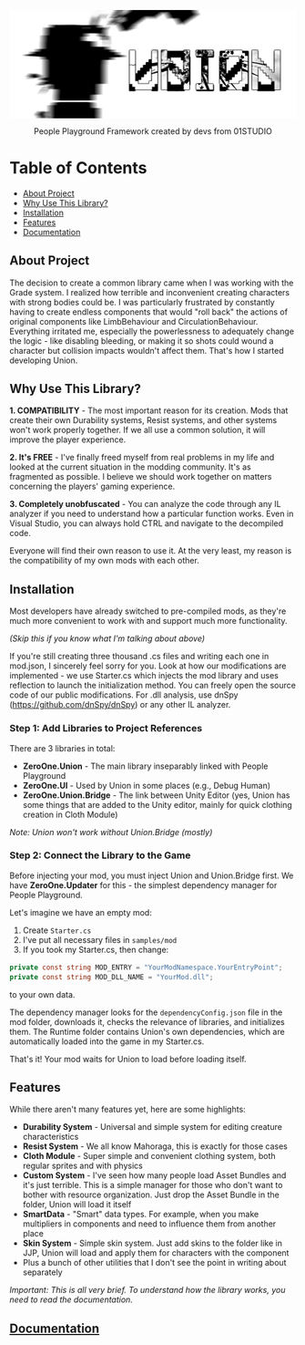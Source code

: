 <p align="center">
  <img align="center" src="img/logo.png">
</p>
<p align="center">
  People Playground Framework created by devs from 01STUDIO
</p>

# Table of Contents
- [About Project](#about-project)
- [Why Use This Library?](#why-use-this-library)
- [Installation](#installation)
- [Features](#features)
- [Documentation](#documentation)

## About Project

The decision to create a common library came when I was working with the Grade system. I realized how terrible and inconvenient creating characters with strong bodies could be. I was particularly frustrated by constantly having to create endless components that would "roll back" the actions of original components like LimbBehaviour and CirculationBehaviour. Everything irritated me, especially the powerlessness to adequately change the logic - like disabling bleeding, or making it so shots could wound a character but collision impacts wouldn't affect them. That's how I started developing Union.

## Why Use This Library?

**1. COMPATIBILITY** - The most important reason for its creation.
Mods that create their own Durability systems, Resist systems, and other systems won't work properly together. If we all use a common solution, it will improve the player experience.

**2. It's FREE** - I've finally freed myself from real problems in my life and looked at the current situation in the modding community. It's as fragmented as possible. I believe we should work together on matters concerning the players' gaming experience.

**3. Completely unobfuscated** - You can analyze the code through any IL analyzer if you need to understand how a particular function works. Even in Visual Studio, you can always hold CTRL and navigate to the decompiled code.

Everyone will find their own reason to use it. At the very least, my reason is the compatibility of my own mods with each other.

## Installation

Most developers have already switched to pre-compiled mods, as they're much more convenient to work with and support much more functionality.

*(Skip this if you know what I'm talking about above)*

If you're still creating three thousand .cs files and writing each one in mod.json, I sincerely feel sorry for you. Look at how our modifications are implemented - we use Starter.cs which injects the mod library and uses reflection to launch the initialization method. You can freely open the source code of our public modifications. For .dll analysis, use dnSpy (https://github.com/dnSpy/dnSpy) or any other IL analyzer.

### Step 1: Add Libraries to Project References

There are 3 libraries in total:
- **ZeroOne.Union** - The main library inseparably linked with People Playground
- **ZeroOne.UI** - Used by Union in some places (e.g., Debug Human)
- **ZeroOne.Union.Bridge** - The link between Unity Editor (yes, Union has some things that are added to the Unity editor, mainly for quick clothing creation in Cloth Module)

*Note: Union won't work without Union.Bridge (mostly)*

### Step 2: Connect the Library to the Game

Before injecting your mod, you must inject Union and Union.Bridge first. We have **ZeroOne.Updater** for this - the simplest dependency manager for People Playground.

Let's imagine we have an empty mod:

1. Create `Starter.cs`
2. I've put all necessary files in `samples/mod`
3. If you took my Starter.cs, then change:
```csharp
private const string MOD_ENTRY = "YourModNamespace.YourEntryPoint";
private const string MOD_DLL_NAME = "YourMod.dll";
```
to your own data.

The dependency manager looks for the `dependencyConfig.json` file in the mod folder, downloads it, checks the relevance of libraries, and initializes them. The Runtime folder contains Union's own dependencies, which are automatically loaded into the game in my Starter.cs.

That's it! Your mod waits for Union to load before loading itself.

## Features

While there aren't many features yet, here are some highlights:

- **Durability System** - Universal and simple system for editing creature characteristics
- **Resist System** - We all know Mahoraga, this is exactly for those cases
- **Cloth Module** - Super simple and convenient clothing system, both regular sprites and with physics
- **Custom System** - I've seen how many people load Asset Bundles and it's just terrible. This is a simple manager for those who don't want to bother with resource organization. Just drop the Asset Bundle in the folder, Union will load it itself
- **SmartData** - "Smart" data types. For example, when you make multipliers in components and need to influence them from another place
- **Skin System** - Simple skin system. Just add skins to the folder like in JJP, Union will load and apply them for characters with the component
- Plus a bunch of other utilities that I don't see the point in writing about separately

*Important: This is all very brief. To understand how the library works, you need to read the documentation.*

## [Documentation](https://01studio.dev/union)